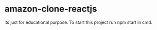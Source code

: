 # amazon-clone-reactjs
its just for educational purpose.
To start this project run npm start in cmd.
